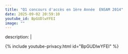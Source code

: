 ```yaml
---
title: "Q1 concours d'accès en 1ère Année  ENSAM 2014"
date: 2025-09-02 20:59:10 
youtube_id: BpGUDlwYFEI
image: ""
---
```

description: |
  
{% include youtube-privacy.html id="BpGUDlwYFEI" %}
